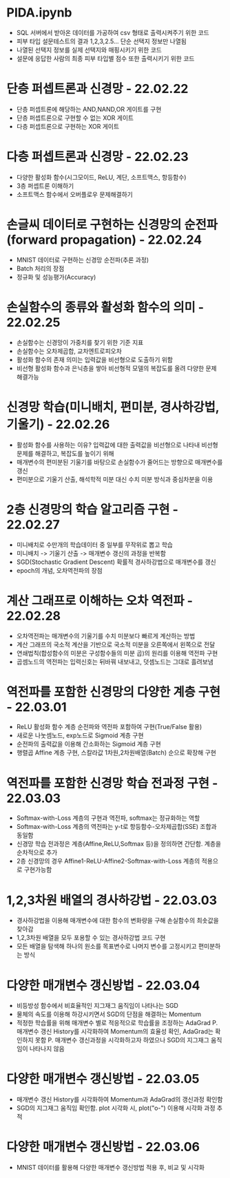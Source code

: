 # PIDA.ipynb
- SQL 서버에서 받아온 데이터를 가공하여 csv 형태로 출력시켜주기 위한 코드
- 피부 타입 설문테스트의 결과 1,2,3,2.5... 단순 선택지 정보만 나열됨
- 나열된 선택지 정보를 실제 선택지와 매핑시키기 위한 코드
- 설문에 응답한 사람의 최종 피부 타입별 점수 또한 출력시키기 위한 코드

# 단층 퍼셉트론과 신경망 - 22.02.22
- 단층 퍼셉트론에 해당하는 AND,NAND,OR 게이트를 구현
- 단층 퍼셉트론으로 구현할 수 없는 XOR 게이트
- 다층 퍼셉트론으로 구현하는 XOR 게이트

# 다층 퍼셉트론과 신경망 - 22.02.23
- 다양한 활성화 함수(시그모이드, ReLU, 계단, 소프트맥스, 항등함수)
- 3층 퍼셉트론 이해하기
- 소프트맥스 함수에서 오버플로우 문제해결하기

# 손글씨 데이터로 구현하는 신경망의 순전파(forward propagation) - 22.02.24
- MNIST 데이터로 구현하는 신경망 순전파(추론 과정)
- Batch 처리의 장점
- 정규화 및 성능평가(Accuracy)

# 손실함수의 종류와 활성화 함수의 의미 - 22.02.25
- 손실함수는 신경망이 가중치를 찾기 위한 기준 지표
- 손실함수는 오차제곱합, 교차엔트로피오차
- 활성화 함수의 존재 의미는 입력값을 비선형으로 도출하기 위함
- 비선형 활성화 함수과 은닉층을 쌓아 비선형적 모델의 복잡도를 올려 다양한 문제 해결가능

# 신경망 학습(미니배치, 편미분, 경사하강법, 기울기) - 22.02.26
- 활성화 함수를 사용하는 이유? 입력값에 대한 출력값을 비선형으로 나타내 비선형 문제를 해결하고, 복잡도를 높이기 위해
- 매개변수의 편미분된 기울기를 바탕으로 손실함수가 줄어드는 방향으로 매개변수를 갱신
- 편미분으로 기울기 산출, 해석학적 미분 대신 수치 미분 방식과 중심차분을 이용

# 2층 신경망의 학습 알고리즘 구현 - 22.02.27
- 미니배치로 수만개의 학습데이터 중 일부를 무작위로 뽑고 학습
- 미니배치 -> 기울기 산출 -> 매개변수 갱신의 과정을 반복함
- SGD(Stochastic Gradient Descent) 확률적 경사하강법으로 매개변수를 갱신
- epoch의 개념, 오차역전파의 장점

# 계산 그래프로 이해하는 오차 역전파 - 22.02.28
- 오차역전파는 매개변수의 기울기를 수치 미분보다 빠르게 계산하는 방법
- 계산 그래프의 국소적 계산을 기반으로 국소적 미분을 오른쪽에서 왼쪽으로 전달
- 연쇄법칙(합성함수의 미분은 구성함수들의 미분 곱)의 원리를 이용해 역전파 구현
- 곱셈노드의 역전파는 입력신호는 뒤바꿔 내보내고, 덧셈노드는 그대로 흘려보냄

# 역전파를 포함한 신경망의 다양한 계층 구현 - 22.03.01
- ReLU 활성화 함수 계층 순전파와 역전파 포함하여 구현(True/False 활용)
- 새로운 나눗셈노드, exp노드로 Sigmoid 계층 구현
- 순전파의 출력값을 이용해 간소화하는 Sigmoid 계층 구현
- 행렬곱 Affine 계층 구현, 스칼라값 1차원,2차원배열(Batch) 순으로 확장해 구현

# 역전파를 포함한 신경망 학습 전과정 구현 - 22.03.03
- Softmax-with-Loss 계층의 구현과 역전파, softmax는 정규화하는 역할
- Softmax-with-Loss 계층의 역전파는 y-t로 항등함수-오차제곱합(SSE) 조합과 동일함
- 신경망 학습 전과정은 계층(Affine,ReLU,Softmax 등)을 정의하면 간단함. 계층을 순차적으로 추가
- 2층 신경망의 경우 Affine1-ReLU-Affine2-Softmax-with-Loss 계층의 적용으로 구현가능함

# 1,2,3차원 배열의 경사하강법 - 22.03.03
- 경사하강법을 이용해 매개변수에 대한 함수의 변화량을 구해 손실함수의 최솟값을 찾아감
- 1,2,3차원 배열을 모두 포용할 수 있는 경사하강법 코드 구현
- 모든 배열을 탐색해 하나의 원소를 목표변수로 나머지 변수를 고정시키고 편미분하는 방식

# 다양한 매개변수 갱신방법 - 22.03.04
- 비등방성 함수에서 비효율적인 지그재그 움직임이 나타나는 SGD
- 물체의 속도를 이용해 하강시키면서 SGD의 단점을 해결하는 Momentum
- 적정한 학습률을 위해 매개변수 별로 적응적으로 학습률을 조정하는 AdaGrad
P. 매개변수 갱신 History를 시각화하여 Momentum의 효율성 확인, AdaGrad는 확인하지 못함
P. 매개변수 갱신과정을 시각화하고자 하였으나 SGD의 지그재그 움직임이 나타나지 않음

# 다양한 매개변수 갱신방법 - 22.03.05
- 매개변수 갱신 History를 시각화하여 Momentum과 AdaGrad의 갱신과정 확인함
- SGD의 지그재그 움직임 확인함. plot 시각화 시, plot("o-") 이용해 시각화 과정 추적

# 다양한 매개변수 갱신방법 - 22.03.06
- MNIST 데이터를 활용해 다양한 매개변수 갱신방법 적용 후, 비교 및 시각화
